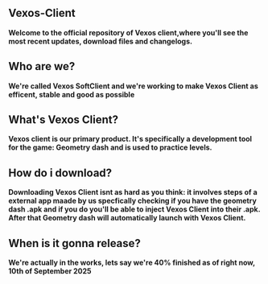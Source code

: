 ## Vexos-Client
**Welcome to the official repository of Vexos client,where you'll see the most recent updates, download files and changelogs.**
## Who are we?
**We're called Vexos SoftClient and we're working to make Vexos Client as efficent, stable and good as possible**
## What's Vexos Client?
**Vexos client is our primary product. It's specifically a development tool for the game: Geometry dash and is used to practice levels.**
## How do i download?
**Downloading Vexos Client isnt as hard as you think: it involves steps of a external app maade by us specfically checking if you have the geometry dash .apk and if you do you'll be able to inject Vexos Client into their .apk. After that Geometry dash will automatically launch with Vexos Client.**
## When is it gonna release?
**We're actually in the works, lets say we're 40% finished as of right now, 10th of September 2025**
